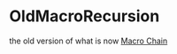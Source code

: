 # OldMacroRecursion
the old version of what is now <a href="https://github.com/Caraxi/MacroChain">Macro Chain</a>